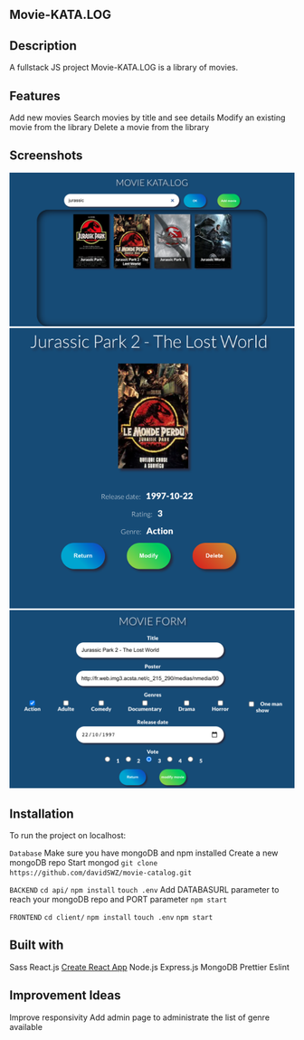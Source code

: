 ## Movie-KATA.LOG

## Description

A fullstack JS project
Movie-KATA.LOG is a library of movies.

## Features

Add new movies
Search movies by title and see details
Modify an existing movie from the library
Delete a movie from the library

## Screenshots

![Search page](./screenshots/searchpage.png?raw=true "Search page")
![Details page](./screenshots/detailspage.png?raw=true "Details page")
![modify page](./screenshots/modifypage.png?raw=true "modify page")

## Installation

To run the project on localhost:

`Database`
Make sure you have mongoDB and npm installed
Create a new mongoDB repo
Start mongod
`git clone https://github.com/davidSWZ/movie-catalog.git`

`BACKEND`
`cd api/`
`npm install`
`touch .env`
Add DATABASURL parameter to reach your mongoDB repo and PORT parameter
`npm start`

`FRONTEND`
`cd client/`
`npm install`
`touch .env`
`npm start`

## Built with

Sass
React.js
[Create React App](https://github.com/facebook/create-react-app)
Node.js
Express.js
MongoDB
Prettier
Eslint

## Improvement Ideas

Improve responsivity
Add admin page to administrate the list of genre available
